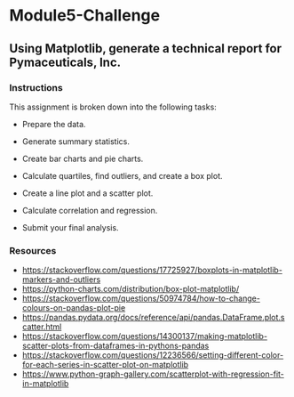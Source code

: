 # Module5-Challenge
## Using Matplotlib, generate a technical report for Pymaceuticals, Inc.

### Instructions

This assignment is broken down into the following tasks:

* Prepare the data.

* Generate summary statistics.

* Create bar charts and pie charts.

* Calculate quartiles, find outliers, and create a box plot.

* Create a line plot and a scatter plot.

* Calculate correlation and regression.

* Submit your final analysis.

### Resources

* https://stackoverflow.com/questions/17725927/boxplots-in-matplotlib-markers-and-outliers
* https://python-charts.com/distribution/box-plot-matplotlib/
* https://stackoverflow.com/questions/50974784/how-to-change-colours-on-pandas-plot-pie
* https://pandas.pydata.org/docs/reference/api/pandas.DataFrame.plot.scatter.html
* https://stackoverflow.com/questions/14300137/making-matplotlib-scatter-plots-from-dataframes-in-pythons-pandas
* https://stackoverflow.com/questions/12236566/setting-different-color-for-each-series-in-scatter-plot-on-matplotlib
* https://www.python-graph-gallery.com/scatterplot-with-regression-fit-in-matplotlib
